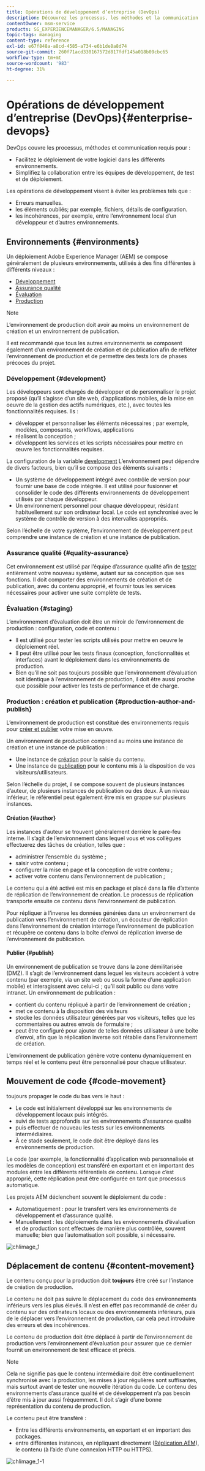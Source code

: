 ```yaml
---
title: Opérations de développement d’entreprise (DevOps)
description: Découvrez les processus, les méthodes et la communication nécessaires pour faciliter le déploiement et simplifier la collaboration.
contentOwner: msm-service
products: SG_EXPERIENCEMANAGER/6.5/MANAGING
topic-tags: managing
content-type: reference
exl-id: e67f848a-a8cd-4585-a734-e6b1de8a8d74
source-git-commit: 260f71acd330167572d817fdf145a018b09cbc65
workflow-type: tm+mt
source-wordcount: '983'
ht-degree: 31%

---
```


# Opérations de développement d’entreprise (DevOps){#enterprise-devops}

DevOps couvre les processus, méthodes et communication requis pour :

* Facilitez le déploiement de votre logiciel dans les différents environnements.
* Simplifiez la collaboration entre les équipes de développement, de test et de déploiement.

Les opérations de développement visent à éviter les problèmes tels que :

* Erreurs manuelles.
* les éléments oubliés; par exemple, fichiers, détails de configuration.
* les incohérences, par exemple, entre l’environnement local d’un développeur et d’autres environnements.

## Environnements {#environments}

Un déploiement Adobe Experience Manager (AEM) se compose généralement de plusieurs environnements, utilisés à des fins différentes à différents niveaux :

* [Développement](#development)
* [Assurance qualité](#quality-assurance)
* [Évaluation](#staging)
* [Production](#production-author-and-publish)

>[!NOTE]
>
>L’environnement de production doit avoir au moins un environnement de création et un environnement de publication.
>
>Il est recommandé que tous les autres environnements se composent également d’un environnement de création et de publication afin de refléter l’environnement de production et de permettre des tests lors de phases précoces du projet.

### Développement {#development}

Les développeurs sont chargés de développer et de personnaliser le projet proposé (qu’il s’agisse d’un site web, d’applications mobiles, de la mise en oeuvre de la gestion des actifs numériques, etc.), avec toutes les fonctionnalités requises. Ils :

* développer et personnaliser les éléments nécessaires ; par exemple, modèles, composants, workflows, applications
* réalisent la conception ;
* développent les services et les scripts nécessaires pour mettre en œuvre les fonctionnalités requises.

La configuration de la variable [development](/help/sites-developing/best-practices.md) L’environnement peut dépendre de divers facteurs, bien qu’il se compose des éléments suivants :

* Un système de développement intégré avec contrôle de version pour fournir une base de code intégrée. Il est utilisé pour fusionner et consolider le code des différents environnements de développement utilisés par chaque développeur.
* Un environnement personnel pour chaque développeur, résidant habituellement sur son ordinateur local. Le code est synchronisé avec le système de contrôle de version à des intervalles appropriés.

Selon l’échelle de votre système, l’environnement de développement peut comprendre une instance de création et une instance de publication.

### Assurance qualité {#quality-assurance}

Cet environnement est utilisé par l’équipe d’assurance qualité afin de [tester](/help/sites-developing/test-plan.md) entièrement votre nouveau système, autant sur sa conception que ses fonctions. Il doit comporter des environnements de création et de publication, avec du contenu approprié, et fournir tous les services nécessaires pour activer une suite complète de tests.

### Évaluation  {#staging}

L’environnement d’évaluation doit être un miroir de l’environnement de production : configuration, code et contenu :

* Il est utilisé pour tester les scripts utilisés pour mettre en oeuvre le déploiement réel.
* Il peut être utilisé pour les tests finaux (conception, fonctionnalités et interfaces) avant le déploiement dans les environnements de production.
* Bien qu’il ne soit pas toujours possible que l’environnement d’évaluation soit identique à l’environnement de production, il doit être aussi proche que possible pour activer les tests de performance et de charge.

### Production : création et publication  {#production-author-and-publish}

L’environnement de production est constitué des environnements requis pour [créer et publier](/help/sites-authoring/author.md#concept-of-authoring-and-publishing) votre mise en œuvre.

Un environnement de production comprend au moins une instance de création et une instance de publication :

* Une instance de [création](#author) pour la saisie du contenu.
* Une instance de [publication](#publish) pour le contenu mis à la disposition de vos visiteurs/utilisateurs.

Selon l’échelle du projet, il se compose souvent de plusieurs instances d’auteur, de plusieurs instances de publication ou des deux. À un niveau inférieur, le référentiel peut également être mis en grappe sur plusieurs instances.

#### Création {#author}

Les instances d’auteur se trouvent généralement derrière le pare-feu interne. Il s’agit de l’environnement dans lequel vous et vos collègues effectuerez des tâches de création, telles que :

* administrer l’ensemble du système ;
* saisir votre contenu ;
* configurer la mise en page et la conception de votre contenu ;
* activer votre contenu dans l’environnement de publication ;

Le contenu qui a été activé est mis en package et placé dans la file d’attente de réplication de l’environnement de création. Le processus de réplication transporte ensuite ce contenu dans l’environnement de publication.

Pour répliquer à l’inverse les données générées dans un environnement de publication vers l’environnement de création, un écouteur de réplication dans l’environnement de création interroge l’environnement de publication et récupère ce contenu dans la boîte d’envoi de réplication inverse de l’environnement de publication.

#### Publier {#publish}

Un environnement de publication se trouve dans la zone démilitarisée (DMZ). Il s’agit de l’environnement dans lequel les visiteurs accèdent à votre contenu (par exemple, via un site web ou sous la forme d’une application mobile) et interagissent avec celui-ci ; qu’il soit public ou dans votre intranet. Un environnement de publication :

* contient du contenu répliqué à partir de l’environnement de création ;
* met ce contenu à la disposition des visiteurs
* stocke les données utilisateur générées par vos visiteurs, telles que les commentaires ou autres envois de formulaire ;
* peut être configuré pour ajouter de telles données utilisateur à une boîte d’envoi, afin que la réplication inverse soit rétablie dans l’environnement de création.

L’environnement de publication génère votre contenu dynamiquement en temps réel et le contenu peut être personnalisé pour chaque utilisateur.

## Mouvement de code  {#code-movement}

toujours propager le code du bas vers le haut :

* Le code est initialement développé sur les environnements de développement locaux puis intégrés.
* suivi de tests approfondis sur les environnements d’assurance qualité
* puis effectuer de nouveau les tests sur les environnements intermédiaires.
* À ce stade seulement, le code doit être déployé dans les environnements de production.

Le code (par exemple, la fonctionnalité d’application web personnalisée et les modèles de conception) est transféré en exportant et en important des modules entre les différents référentiels de contenu. Lorsque c’est approprié, cette réplication peut être configurée en tant que processus automatique.

Les projets AEM déclenchent souvent le déploiement du code :

* Automatiquement : pour le transfert vers les environnements de développement et d’assurance qualité.
* Manuellement : les déploiements dans les environnements d’évaluation et de production sont effectués de manière plus contrôlée, souvent manuelle; bien que l’automatisation soit possible, si nécessaire.

![chlimage_1](assets/chlimage_1.png)

## Déplacement de contenu {#content-movement}

Le contenu conçu pour la production doit **toujours** être créé sur l’instance de création de production.

Le contenu ne doit pas suivre le déplacement du code des environnements inférieurs vers les plus élevés. Il n’est en effet pas recommandé de créer du contenu sur des ordinateurs locaux ou des environnements inférieurs, puis de le déplacer vers l’environnement de production, car cela peut introduire des erreurs et des incohérences.

Le contenu de production doit être déplacé à partir de l’environnement de production vers l’environnement d’évaluation pour assurer que ce dernier fournit un environnement de test efficace et précis.

>[!NOTE]
>
>Cela ne signifie pas que le contenu intermédiaire doit être continuellement synchronisé avec la production, les mises à jour régulières sont suffisantes, mais surtout avant de tester une nouvelle itération du code. Le contenu des environnements d’assurance qualité et de développement n’a pas besoin d’être mis à jour aussi fréquemment. Il doit s’agir d’une bonne représentation du contenu de production.

Le contenu peut être transféré :

* Entre les différents environnements, en exportant et en important des packages.
* entre différentes instances, en répliquant directement ([Réplication AEM](/help/sites-deploying/replication.md)), le contenu (à l’aide d’une connexion HTTP ou HTTPS).

![chlimage_1-1](assets/chlimage_1-1.png)
